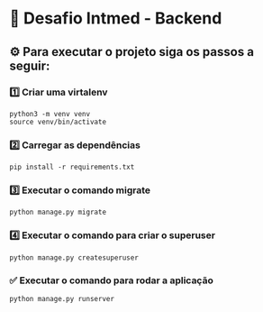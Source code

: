# 🎯 Desafio Intmed - Backend

## ⚙️ Para executar o projeto siga os passos a seguir:

### 1️⃣ Criar uma virtalenv

	python3 -m venv venv
	source venv/bin/activate

### 2️⃣ Carregar as dependências

	pip install -r requirements.txt
  
### 3️⃣ Executar o comando migrate

	python manage.py migrate
  
### 4️⃣ Executar o comando para criar o superuser

	python manage.py createsuperuser

### ✅ Executar o comando para rodar a aplicação

	python manage.py runserver
